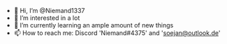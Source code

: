 - 👋 Hi, I’m @Niemand1337
- 👀 I’m interested in a lot
- 🌱 I’m currently learning an ample amount of new things
- 📫 How to reach me: Discord 'Niemand#4375' and 'soejan@outlook.de'
